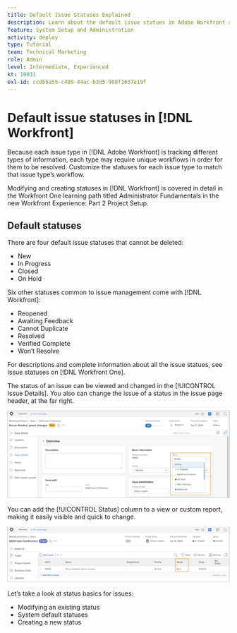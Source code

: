 ```yaml
---
title: Default Issue Statuses Explained
description: Learn about the default issue statues in Adobe Workfront and why you might want to customize them to match your organization's workflow.
feature: System Setup and Administration
activity: deploy
type: Tutorial
team: Technical Marketing
role: Admin
level: Intermediate, Experienced
kt: 10031
exl-id: ccdbba55-c409-44ac-b3d5-908f1637e19f
---
```

# Default issue statuses in [!DNL Workfront]

Because each issue type in [!DNL Adobe Workfront] is tracking different types of information, each type may require unique workflows in order for them to be resolved. Customize the statuses for each issue type to match that issue type’s workflow.

<!---
add URL in paragraph below
--->

Modifying and creating statuses in [!DNL Workfront] is covered in detail in the Workfront One learning path titled Administrator Fundamentals in the new Workfront Experience: Part 2 Project Setup.

## Default statuses

There are four default issue statuses that cannot be deleted:

* New
* In Progress
* Closed
* On Hold

Six other statuses common to issue management come with [!DNL Workfront]:

* Reopened
* Awaiting Feedback
* Cannot Duplicate
* Resolved
* Verified Complete
* Won’t Resolve

<!---
need URL in paragraph below
--->

For descriptions and complete information about all the issue statues, see Issue statuses on [!DNL Workfront One].

The status of an issue can be viewed and changed in the [!UICONTROL Issue Details]. You also can change the issue of a status in the issue page header, at the far right.

![[!UICONTROL Status] option in page header and [!UICONTROL Issue Details] page](assets/admin-fund-issue-details-status.png)

You can add the [!UICONTROL Status] column to a view or custom report, making it easily visible and quick to change.

![[!UICONTROL Status] column in a [!UICONTROL View]](assets/admin-fund-issue-status-view.png)

<!---
link the bullets below to the articles
--->

Let’s take a look at status basics for issues:

* Modifying an existing status
* System default statuses
* Creating a new status
